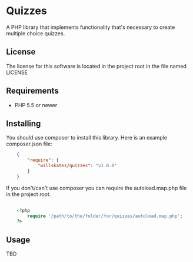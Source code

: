 # Quizzes

A PHP library that implements functionality that's necessary to create multiple choice quizzes.

## License

The license for this software is located in the project root in the file named LICENSE

## Requirements
- PHP 5.5 or newer

## Installing

You should use composer to install this library. 
Here is an example composer.json file:

```JSON
	{
	    "require": {
	        "willskates/quizzes": "v1.0.0"
	    }
	}
```

If you don't/can't use composer you can require the autoload.map.php file in the project root.

```PHP
	
	<?php
		require '/path/to/the/folder/for/quizzes/autoload.map.php';
	?>

```

## Usage

TBD